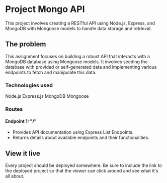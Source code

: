 # Project Mongo API

This project involves creating a RESTful API using Node.js, Express, and MongoDB with Mongoose models to handle data storage and retrieval.

## The problem

This assignment focuses on building a robust API that interacts with a MongoDB database using Mongoose models. It involves seeding the database with provided or self-generated data and implementing various endpoints to fetch and manipulate this data.

### Technologies used
Node.js
Express.js
MongoDB
Mongoose

### Routes
#### Endpoint 1: "/"
- Provides API documentation using Express List Endpoints.
- Returns details about available endpoints and their functionalities.


## View it live

Every project should be deployed somewhere. Be sure to include the link to the deployed project so that the viewer can click around and see what it's all about.
